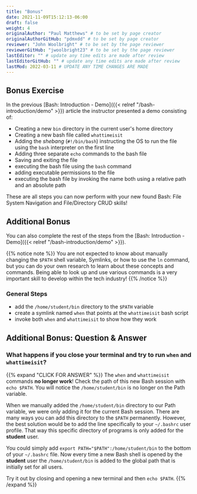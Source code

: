 ```yaml
---
title: "Bonus"
date: 2021-11-09T15:12:13-06:00
draft: false
weight: 4
originalAuthor: "Paul Matthews" # to be set by page creator
originalAuthorGitHub: "pdmxdd" # to be set by page creator
reviewer: "John Woolbright" # to be set by the page reviewer
reviewerGitHub: "jwoolbright23" # to be set by the page reviewer
lastEditor: "" # update any time edits are made after review
lastEditorGitHub: "" # update any time edits are made after review
lastMod: 2022-03-11 # UPDATE ANY TIME CHANGES ARE MADE
---
```


## Bonus Exercise

In the previous [Bash: Introduction - Demo]({{< relref "/bash-introduction/demo" >}}) article the instructor presented a demo consisting of:

- Creating a new `bin` directory in the current user's home directory
- Creating a new bash file called `whattimeisit`
- Adding the *shebang* (`#!/bin/bash`) instructing the OS to run the file using the `bash` interpreter on the first line
- Adding three separate `echo` commands to the bash file
- Saving and exiting the file
- executing the bash file using the `bash` command
- adding executable permissions to the file
- executing the bash file by invoking the name both using a relative path and an absolute path

These are all steps you can now perform with your new found Bash: File System Navigation and File/Directory CRUD skills!

## Additional Bonus

You can also complete the rest of the steps from the [Bash: Introduction - Demo]({{< relref "/bash-introduction/demo" >}}).

{{% notice note %}}
You are not expected to know about manually changing the `$PATH` shell variable, Symlinks, or how to use the `ln` command, but you can do your own research to learn about these concepts and commands. Being able to look up and use various commands is a very important skill to develop within the tech industry!
{{% /notice %}}

### General Steps

- add the `/home/student/bin` directory to the `$PATH` variable
- create a symlink named `when` that points at the `whattimeisit` bash script
- invoke both `when` and `whattimeisit` to show how they work

## Additional Bonus: Question & Answer

### What happens if you close your terminal and try to run `when` and `whattimeisit`?

{{% expand "CLICK FOR ANSWER" %}} 
The `when` and `whattimeisit` commands **no longer work**! Check the path of this new Bash session with `echo $PATH`. You will notice the `/home/student/bin` is no longer on the Path variable.

When we manually added the `/home/student/bin` directory to our Path variable, we were only adding it for the current Bash session. There are many ways you can add this directory to the `$PATH` permanently. However, the best solution would be to add the line specifically to your `~/.bashrc` user profile. That way this specific directory of programs is only added for the **student** user.

You could simply add `export PATH="$PATH":/home/student/bin` to the bottom of your `~/.bashrc` file. Now every time a new Bash shell is opened by the **student** user the `/home/student/bin` is added to the global path that is initially set for all users.

Try it out by closing and opening a new terminal and then `echo $PATH`.
{{% /expand %}}